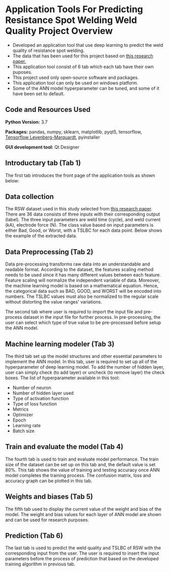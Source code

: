 # Application Tools For Predicting Resistance Spot Welding Weld Quality Project Overview 
* Developed an application tool that use deep learning to predict the weld quality of resistance spot welding. 
* The data that has been used for this project based on [this research paper.](https://www.sciencedirect.com/science/article/pii/S0261306908001301)
* This application tool consist of 6 tab which each tab have their own puposes.
* This project used only open-source software and packages.
* This application tool can only be used on windows platform.
* Some of the ANN model hyperparameter can be tuned, and some of it have been set to default.

## Code and Resources Used 
**Python Version:** 3.7

**Packages:** pandas, numpy, sklearn, matplotlib, pyqt5, tensorflow, [Tensorflow Levenberg-Marquardt](https://github.com/fabiodimarco/tf-levenberg-marquardt), pyinstaller

**GUI development tool:** Qt Designer

## Introductary tab (Tab 1)
The first tab introduces the front page of the application tools as shown below:


## Data collection
The RSW dataset used in this study selected from [this research paper](https://www.sciencedirect.com/science/article/pii/S0261306908001301). There are 36 data consists of three inputs with their corresponding output (label). The three input parameters are weld time (cycle), and weld current (kA), electrode force (N). The class value based on input parameters is either Bad, Good, or Worst, with a TSLBC for each data point. Below shows the example of the extracted data.

## Data Preprocessing (Tab 2)
Data pre-processing transforms raw data into an understandable and readable format. According to the dataset, the features scaling method needs to be used since it has many different values between each feature. Feature scaling will normalize the independent variable of data. Moreover, the machine learning model is based on a mathematical equation. Hence, the categorical data such as BAD, GOOD, and WORST will be encoded into numbers. The TSLBC values must also be normalized to the regular scale without distorting the value ranges' variations.

The second tab where user is required to import the input file and pre-process dataset in the input file for further process. In pre-processing, the user can select which type of true value to be pre-processed before setup the ANN model.

## Machine learning modeler (Tab 3)
The third tab set up the model structures and other essential parameters to implement the ANN model. In this tab, user is required to set up all of the hyperparameter of deep learning model. To add the number of hidden layer, user can simply check (to add layer) or uncheck (to remove layer) the check boxes. 
The list of hyperparameter available in this tool:
* Number of neuron
* Number of hidden layer used
* Type of activation function
* Type of loss function
* Metrics
* Optimizer
* Epoch
* Learning rate
* Batch size

## Train and evaluate the model (Tab 4)
The fourth tab is used to train and evaluate model performance. The train size of the dataset can be set up on this tab and, the default value is set 80%. This tab shows the value of training and testing accuracy once ANN model completes the training process. The confusion matrix, loss and accuracy graph can be plotted in this tab. 

## Weights and biases (Tab 5)
The fifth tab used to display the current value of the weight and bias of the model. The weight and bias values for each layer of ANN model are shown and can be used for research purposes.

## Prediction (Tab 6)
The last tab is used to predict the weld quality and TSLBC of RSW with the corresponding input from the user. The user is required to insert the input parameters before the process of prediction that based on the developed training algorithm in previous tab.

